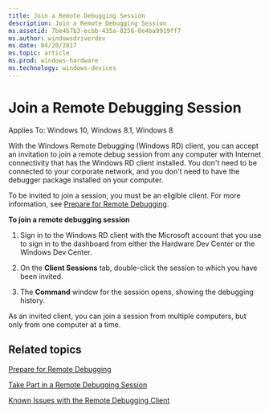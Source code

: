 ```yaml
---
title: Join a Remote Debugging Session
description: Join a Remote Debugging Session
ms.assetid: 7be4b7b3-ecbb-435a-8256-0e4ba9919ff7
ms.author: windowsdriverdev
ms.date: 04/20/2017
ms.topic: article
ms.prod: windows-hardware
ms.technology: windows-devices
---
```


# Join a Remote Debugging Session


Applies To: Windows 10, Windows 8.1, Windows 8

With the Windows Remote Debugging (Windows RD) client, you can accept an invitation to join a remote debug session from any computer with Internet connectivity that has the Windows RD client installed. You don't need to be connected to your corporate network, and you don't need to have the debugger package installed on your computer.

To be invited to join a session, you must be an eligible client. For more information, see [Prepare for Remote Debugging](https://msdn.microsoft.com/library/windows/hardware/br230785.aspx).

**To join a remote debugging session**

1.  Sign in to the Windows RD client with the Microsoft account that you use to sign in to the dashboard from either the Hardware Dev Center or the Windows Dev Center.

2.  On the **Client Sessions** tab, double-click the session to which you have been invited.

3.  The **Command** window for the session opens, showing the debugging history.

As an invited client, you can join a session from multiple computers, but only from one computer at a time.

## <span id="related_topics"></span>Related topics


[Prepare for Remote Debugging](https://msdn.microsoft.com/library/windows/hardware/br230785.aspx)

[Take Part in a Remote Debugging Session](https://msdn.microsoft.com/library/windows/hardware/br230804.aspx)

[Known Issues with the Remote Debugging Client](https://msdn.microsoft.com/library/windows/hardware/br230769.aspx)

 

 






